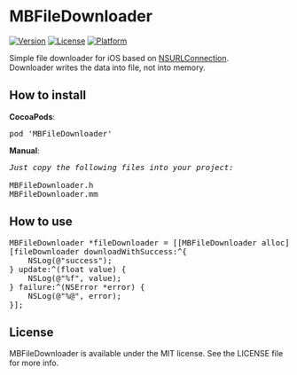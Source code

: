 # MBFileDownloader

[![Version](https://img.shields.io/cocoapods/v/MBFileDownloader.svg?style=flat)](http://cocoadocs.org/docsets/MBFileDownloader)
[![License](https://img.shields.io/cocoapods/l/MBFileDownloader.svg?style=flat)](http://cocoadocs.org/docsets/MBFileDownloader)
[![Platform](https://img.shields.io/cocoapods/p/MBFileDownloader.svg?style=flat)](http://cocoadocs.org/docsets/MBFileDownloader)

Simple file downloader for iOS based on <a href="https://developer.apple.com/library/prerelease/mac/documentation/Cocoa/Reference/Foundation/Classes/NSURLConnection_Class/index.html">NSURLConnection</a>.<br>
Downloader writes the data into file, not into memory.
<br>
## How to install
<b>CocoaPods</b>:
<pre>
pod 'MBFileDownloader'
</pre>
<b>Manual</b>:
<pre>
<i>Just copy the following files into your project:</i>

MBFileDownloader.h
MBFileDownloader.mm
</pre>
## How to use
<pre>
MBFileDownloader *fileDownloader = [[MBFileDownloader alloc] initWithURL:url toFilePath:filePath];
[fileDownloader downloadWithSuccess:^{
    NSLog(@"success");
} update:^(float value) {
    NSLog(@"%f", value);
} failure:^(NSError *error) {
    NSLog(@"%@", error);
}];
</pre>

## License

MBFileDownloader is available under the MIT license. See the LICENSE file for more info.
